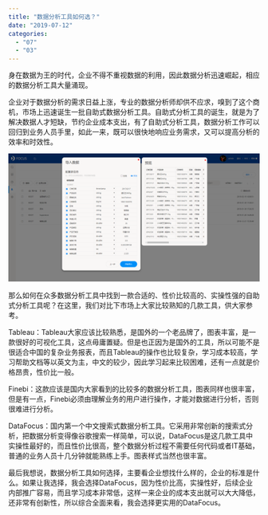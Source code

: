 ```yaml
---
title: "数据分析工具如何选？"
date: "2019-07-12"
categories: 
  - "07"
  - "03"
---
```


身在数据为王的时代，企业不得不重视数据的利用，因此数据分析迅速崛起，相应的数据分析工具大量涌现。

企业对于数据分析的需求日益上涨，专业的数据分析师却供不应求，嗅到了这个商机，市场上迅速诞生一批自助式数据分析工具。自助式分析工具的诞生，就是为了解决数据人才短缺，节约企业成本支出，有了自助式分析工具，数据分析工作可以回归到业务人员手里，如此一来，既可以很快地响应业务需求，又可以提高分析的效率和时效性。

![](images/word-image-139.png)

那么如何在众多数据分析工具中找到一款合适的、性价比较高的、实操性强的自助式分析工具呢？在这里，我们对比下市场上大家比较熟知的几款工具，供大家参考。

Tableau：Tableau大家应该比较熟悉，是国外的一个老品牌了，图表丰富，是一款很好的可视化工具，这点毋庸置疑。但是也正因为是国外的工具，所以可能不是很适合中国的复杂业务报表，而且Tableau的操作也比较复杂，学习成本较高，学习帮助文档等以英文为主，中文的较少，因此学习起来比较困难，还有一点就是价格昂贵，性价比一般。

Finebi：这款应该是国内大家看到的比较多的数据分析工具，图表同样也很丰富，但是有一点，Finebi必须由理解业务的用户进行操作，才能对数据进行分析，否则很难进行分析。

DataFocus：国内第一个中文搜索式数据分析工具。它采用非常创新的搜索式分析，把数据分析变得像谷歌搜索一样简单，可以说，DataFocus是这几款工具中实操性最好的，而且性价比很高，整个数据分析过程不需要任何代码或者IT基础，普通的业务人员十几分钟就能熟练上手。图表样式当然也很丰富。

最后我想说，数据分析工具如何选择，主要看企业想找什么样的，企业的标准是什么。如果让我选择，我会选择DataFocus，因为性价比高，实操性好，后续企业内部推广容易，而且学习成本非常低，这样一来企业的成本支出就可以大大降低，还非常有创新性，所以综合全面来看，我会选择更实用的DataFocus。
